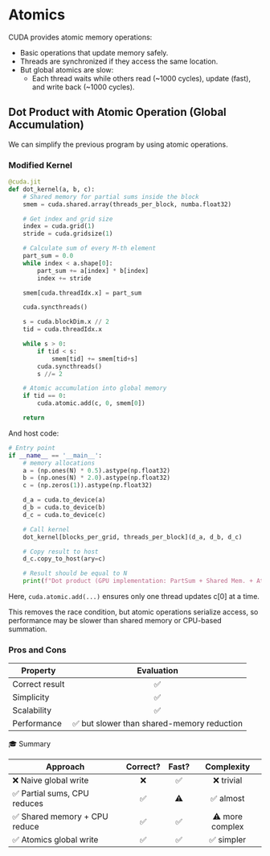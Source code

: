 # Atomics

CUDA provides atomic memory operations:
- Basic operations that update memory safely.
- Threads are synchronized if they access the same location.
- But global atomics are slow:
	- Each thread waits while others read (~1000 cycles), update (fast), and write back (~1000 cycles).

## Dot Product with Atomic Operation (Global Accumulation)

We can simplify the previous program by using atomic operations.

### Modified Kernel
``` python
@cuda.jit
def dot_kernel(a, b, c):
    # Shared memory for partial sums inside the block
    smem = cuda.shared.array(threads_per_block, numba.float32)

    # Get index and grid size
    index = cuda.grid(1)
    stride = cuda.gridsize(1)

    # Calculate sum of every M-th element
    part_sum = 0.0
    while index < a.shape[0]:
        part_sum += a[index] * b[index]
        index += stride

    smem[cuda.threadIdx.x] = part_sum

    cuda.syncthreads()

    s = cuda.blockDim.x // 2
    tid = cuda.threadIdx.x

    while s > 0:
        if tid < s:
            smem[tid] += smem[tid+s]
        cuda.syncthreads()
        s //= 2

    # Atomic accumulation into global memory
    if tid == 0:
        cuda.atomic.add(c, 0, smem[0])

    return
```

And host code:
```python
# Entry point
if __name__ == '__main__':
    # memory allocations
    a = (np.ones(N) * 0.5).astype(np.float32)
    b = (np.ones(N) * 2.0).astype(np.float32)
    c = (np.zeros(1)).astype(np.float32)

    d_a = cuda.to_device(a)
    d_b = cuda.to_device(b)
    d_c = cuda.to_device(c)

    # Call kernel
    dot_kernel[blocks_per_grid, threads_per_block](d_a, d_b, d_c)

    # Copy result to host
    d_c.copy_to_host(ary=c)

    # Result should be equal to N
    print(f"Dot product (GPU implementation: PartSum + Shared Mem. + Atomics): {c}    (Should be: {N})")
```

Here, `cuda.atomic.add(...)` ensures only one thread updates c[0] at a time.

This removes the race condition, but atomic operations serialize access, so performance may be slower than shared memory or CPU-based summation.

### Pros and Cons
| Property | Evaluation |
| -------- | :--------: |
| Correct result | ✅ |
| Simplicity | ✅ |
| Scalability | ✅ |
| Performance | ✅ but slower than shared-memory reduction |

🎓 Summary

| Approach | Correct? | Fast? | Complexity |
| -------- | :--------: | :--------: | :---------: |
| ❌ Naive global write | ❌ | ✅ | ❌ trivial |
| ✅ Partial sums, CPU reduces | ✅ | ⚠️ | ✅ almost |
| ✅ Shared memory + CPU reduce | ✅ | ✅ | ⚠️ more complex |
| ✅ Atomics global write | ✅ | ✅ | ✅ simpler |